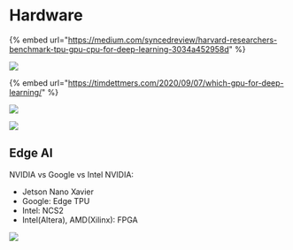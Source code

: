 # Hardware

{% embed url="https://medium.com/syncedreview/harvard-researchers-benchmark-tpu-gpu-cpu-for-deep-learning-3034a452958d" %}

![](<../../images/image (212).png>)

{% embed url="https://timdettmers.com/2020/09/07/which-gpu-for-deep-learning/" %}

![](<../../images/image (134).png>)

![](<../../.gitbook/assets/image (142).png>)

## Edge AI

NVIDIA vs Google vs Intel NVIDIA:

* Jetson Nano Xavier
* Google: Edge TPU
* Intel: NCS2
* Intel(Altera), AMD(Xilinx): FPGA

![](<../../.gitbook/assets/image (162).png>)
